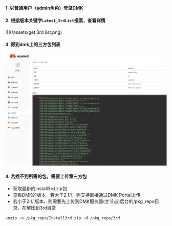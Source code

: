 #### 1. 以普通用户（admin角色）登录DMK

#### 2. 根据版本关键字`Latest_3rdList`搜索，查看详情

![](/assets/get 3rd list.png)

#### 3. 得到dmk上的三方包列表

![](/assets/3rd_list.png)

#### 4. 若找不到所需的包，需要上传第三方包
* 获取最新的Install3rd.zip包
* 查看DMK的版本，若大于2.1.1，则支持直接通过DMK Portal上传
* 若小于2.1.1版本，则需要先上传到DMK服务器(主节点)后台的/pkg_repo目录，在解压到3rd目录
```
unzip -o /pkg_repo/Install3rd.zip -d /pkg_repo/3rd
```
